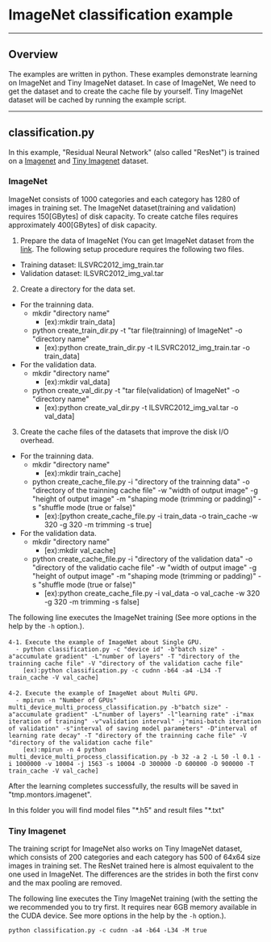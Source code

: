 ﻿# ImageNet classification example

---

## Overview

The examples are written in python. These examples demonstrate learning on ImageNet and Tiny ImageNet dataset.
In case of ImageNet, We need to get the dataset and to create the cache file by yourself.
Tiny ImageNet dataset will be cached by running the example script.

---

## classification.py

In this example, "Residual Neural Network" (also called "ResNet") is trained on a [Imagenet](https://imagenet.herokuapp.com/) and [Tiny Imagenet](https://tiny-imagenet.herokuapp.com/) dataset.

### ImageNet

ImageNet consists of 1000 categories and each category has 1280 of images in training set.
The ImageNet dataset(training and validation) requires 150[GBytes] of disk capacity.
To create catche files requires approximately 400[GBytes] of disk capacity.

1. Prepare the data of ImageNet (You can get ImageNet dataset from the [link](https://imagenet.herokuapp.com/). The following setup procedure requires the following two files.
  - Training dataset: ILSVRC2012_img_train.tar
  - Validation dataset: ILSVRC2012_img_val.tar

2. Create a directory for the data set.
  - For the trainning data.
      - mkdir "directory name"
          - [ex):mkdir train_data]
      - python create_train_dir.py -t "tar file(trainning) of ImageNet" -o "directory name"
          - [ex):python create_train_dir.py -t ILSVRC2012_img_train.tar -o train_data]
  - For the validation data.
      - mkdir "directory name"
          - [ex):mkdir val_data]
      - python create_val_dir.py -t "tar file(validation) of ImageNet" -o "directory name"
          - [ex):python create_val_dir.py -t ILSVRC2012_img_val.tar -o val_data]

3. Create the cache files of the datasets that improve the disk I/O overhead.
  - For the trainning data.
      - mkdir "directory name"
          - [ex):mkdir train_cache]
      - python create_cache_file.py -i "directory of the trainning data" -o "directory of the trainning cache file" -w "width of output image" -g "height of output image" -m "shaping mode (trimming or padding)" -s "shuffle mode (true or false)"
          - [ex):[python create_cache_file.py -i train_data -o train_cache -w 320 -g 320 -m trimming -s true]
  - For the validation data.
      - mkdir "directory name"
          - [ex):mkdir val_cache]
      - python create_cache_file.py -i "directory of the validation data" -o "directory of the validatio cache file" -w "width of output image" -g "height of output image" -m "shaping mode (trimming or padding)" -s "shuffle mode (true or false)"
          - [ex):python create_cache_file.py -i val_data -o val_cache -w 320 -g 320 -m trimming -s false]

The following line executes the ImageNet training (See more options in the help by the `-h` option.).

```
4-1．Execute the example of ImageNet about Single GPU.
  - python classification.py -c "device id" -b"batch size" -a"accumulate gradient" -L"number of layers" -T "directory of the trainning cache file" -V "directory of the validation cache file"
    [ex):python classification.py -c cudnn -b64 -a4 -L34 -T train_cache -V val_cache]

4-2．Execute the example of ImageNet about Multi GPU.
  - mpirun -n "Number of GPUs" multi_device_multi_process_classification.py -b"batch size" -a"accumulate gradient" -L"number of layers" -l"learning rate" -i"max iteration of training" -v"validation interval" -j"mini-batch iteration of validation" -s"interval of saving model parameters" -D"interval of learning rate decay" -T "directory of the trainning cache file" -V "directory of the validation cache file"
    [ex):mpirun -n 4 python multi_device_multi_process_classification.py -b 32 -a 2 -L 50 -l 0.1 -i 1000000 -v 10004 -j 1563 -s 10004 -D 300000 -D 600000 -D 900000 -T train_cache -V val_cache]
```

After the learning completes successfully, the results will be saved in "tmp.montors.imagenet".

In this folder you will find model files "\*.h5" and result files "\*.txt"

### Tiny Imagenet

The training script for ImageNet also works on Tiny ImageNet dataset, which
consists of 200 categories and each category has 500 of 64x64 size images in training set.
The ResNet trained here is almost equivalent to the one used in ImageNet.
The differences are the strides in both the first conv and the max pooling are removed.

The following line executes the Tiny ImageNet training (with the setting the we recommended you to try first. It requires near 6GB memory available in the CUDA device. See more options in the help by the `-h` option.).

```
python classification.py -c cudnn -a4 -b64 -L34 -M true
```
